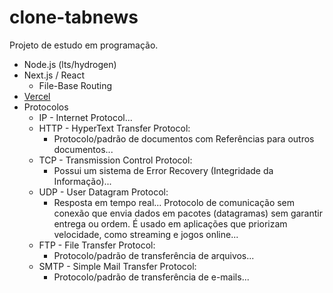 # clone-tabnews
Projeto de estudo em programação.

* Node.js (lts/hydrogen)
* Next.js / React
    * File-Base Routing
* [Vercel](https://vercel.com/) 
* Protocolos
    * IP - Internet Protocol...
    * HTTP - HyperText Transfer Protocol:
        - Protocolo/padrão de documentos com Referências para outros documentos...
    * TCP - Transmission Control Protocol:
        - Possui um sistema de Error Recovery (Integridade da Informação)...
    * UDP - User Datagram Protocol:
        - Resposta em tempo real... Protocolo de comunicação sem conexão que envia dados em pacotes (datagramas) sem garantir entrega ou ordem. É usado em aplicações que priorizam velocidade, como streaming e jogos online... 
    * FTP - File Transfer Protocol:
        - Protocolo/padrão de transferência de arquivos...
    * SMTP - Simple Mail Transfer Protocol:
        - Protocolo/padrão de transferência de e-mails...

    

